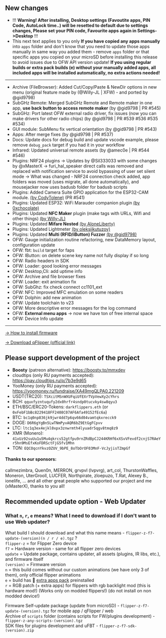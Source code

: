 ## New changes
* !!! **Warning! After installing, Desktop settings (Favoutite apps, PIN Code, AutoLock time..) will be resetted to default due to settings changes, Please set your PIN code, Favourite apps again in Settings->Desktop** !!!
* This next text applies to you only **If you have copied any apps manually** into `apps` folder and don't know that you need to update those apps manually in same way you added them - remove `apps` folder or that specific apps you copied on your microSD before installing this release to avoid issues due to OFW API version update! **If you using regular builds or extra pack builds (e) without your manually added apps, all included apps will be installed automatically, no extra actions needed!**
-----
* Archive (FileBrowser): Added Cut/Copy/Paste & NewDir options in new menu (original feature made by (@Willy-JL | XFW) - and ported by @gid9798)
* SubGHz Remote: Merged SubGHz Remote and Remote maker in one app, **use back button to access remote maker** (by @gid9798 | PR #545)
* SubGHz: Port latest OFW external radio driver, fix issues (now you can make drivers for other radio chips) (by @gid9798 | PR #539 #536 #535 #534)
* GUI module: SubMenu fix vertical orientation (by @gid9798 | PR #543)
* Apps: After merge fixes (by @gid9798 | PR #537)
* Docs: Update docs for debug build and update vscode example, please remove `debug_pack` target if you had it in your workflow
* Infrared: Updated universal remote assets (by @amec0e | PR #544 #546)
* Plugins: NRF24 plugins -> Updates by @Sil333033 with some changes by @xMasterX -> furi_hal_speaker direct calls was removed and replaced with notification service to avoid bypassing of user set silent mode -> What was changed - NRF24 connection check added, app folders was moved (uses migrate, all done automatically), and mousejacker now uses badusb folder for badusb scripts
* Plugins: Added Camera Suite GPIO application for the ESP32-CAM module. [(by CodyTolene)](https://github.com/CodyTolene/Flipper-Zero-Camera-Suite) (PR #541)
* Plugins: Updated ESP32: WiFi Marauder companion plugin [(by 0xchocolate)](https://github.com/0xchocolate/flipperzero-wifi-marauder)
* Plugins: Updated **NFC Maker** plugin (make tags with URLs, Wifi and other things) [(by Willy-JL)](https://github.com/ClaraCrazy/Flipper-Xtreme/tree/dev/applications/external/nfc_maker) 
* Plugins: Updated **Mifare Nested** [(by AloneLiberty)](https://github.com/AloneLiberty/FlipperNested)
* Plugins: Updated Lightmeter [(by oleksiikutuzov)](https://github.com/oleksiikutuzov/flipperzero-lightmeter)
* Plugins: Updated **Multi (RFID/iButton) Fuzzer** [(by @gid9798)](https://github.com/DarkFlippers/Multi_Fuzzer)
* OFW: Gauge initialization routine refactoring, new DataMemory layout, configuration update
* OFW: fbt: `build` target for faps
* OFW: IButton: on delete scene key name not fully display if so long
* OFW: Radio headers in SDK
* OFW: Loader: good looking error messages
* OFW: Desktop,Cli: add uptime info
* OFW: Archive and file browser fixes
* OFW: Loader: exit animation fix
* OFW: SubGhz: fix check connect cc1101_ext 
* OFW: NFC: Improved MFC emulation on some readers
* OFW: Dolphin: add new animation
* OFW: Update toolchain to v23
* OFW: More descriptive error messages for the log command
* OFW: **External menu apps** -> now we have ton of free internal space
* OFW: Device Info update

----

[-> How to install firmware](https://github.com/DarkFlippers/unleashed-firmware/blob/dev/documentation/HowToInstall.md)

[-> Download qFlipper (official link)](https://flipperzero.one/update)

## Please support development of the project
* **Boosty** (patreon alternative): https://boosty.to/mmxdev
* cloudtips (only RU payments accepted): https://pay.cloudtips.ru/p/7b3e9d65
* YooMoney (only RU payments accepted): https://yoomoney.ru/fundraise/XA49mgQLPA0.221209
* USDT(TRC20): `TSXcitMSnWXUFqiUfEXrTVpVewXy2cYhrs`
* BCH: `qquxfyzntuqufy2dx0hrfr4sndp0tucvky4sw8qyu3`
* ETH/BSC/ERC20-Tokens: `darkflippers.eth` (or `0xFebF1bBc8229418FF2408C07AF6Afa49152fEc6a`)
* BTC: `bc1q0np836jk9jwr4dd7p6qv66d04vamtqkxrecck9`
* DOGE: `D6R6gYgBn5LwTNmPyvAQR6bZ9EtGgFCpvv`
* LTC: `ltc1q3ex4ejkl0xpx3znwrmth4lyuadr5qgv8tmq8z9`
* XMR (Monero): `41xUz92suUu1u5Mu4qkrcs52gtfpu9rnZRdBpCJ244KRHf6xXSvVFevdf2cnjS7RAeYr5hn9MsEfxKoFDRSctFjG5fv1Mhn`
* TON: `EQCOqcnYkvzOZUV_9bPE_8oTbOrOF03MnF-VcJyjisTZmpGf`

#### Thanks to our sponsors:
callmezimbra, Quen0n, MERRON, grvpvl (lvpvrg), art_col, ThurstonWaffles, Moneron, UterGrooll, LUCFER, Northpirate, zloepuzo, T.Rat, Alexey B., ionelife, ...
and all other great people who supported our project and me (xMasterX), thanks to you all!


## **Recommended update option - Web Updater**

### What `n`, `r`, `e` means? What I need to download if I don't want to use Web updater?
What build I should download and what this name means - `flipper-z-f7-update-(version)(n / r / e).tgz` ? <br>
`flipper-z` = for Flipper Zero device<br>
`f7` = Hardware version - same for all flipper zero devices<br>
`update` = Update package, contains updater, all assets (plugins, IR libs, etc.), and firmware itself<br>
`(version)` = Firmware version<br>
`n` = this build comes without our custom animations (we have only 3 of them), only official flipper animations<br>
`e` = build has 🎲 [extra apps pack](https://github.com/xMasterX/all-the-plugins) preinstalled<br>
`r` = RGB patch (+ extra apps) for flippers with rgb backlight mod (this is hardware mod!) (Works only on modded flippers!) (do not install on non modded device!)

Firmware Self-update package (update from microSD) - `flipper-z-f7-update-(version).tgz` for mobile app / qFlipper / web<br>
Archive of `scripts` folder (contains scripts for FW/plugins development) - `flipper-z-any-scripts-(version).tgz`<br>
SDK files for plugins development and uFBT - `flipper-z-f7-sdk-(version).zip`




